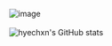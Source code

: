 ![image](https://raw.githubusercontent.com/hyechxn/Coding-Test-Practice/main/Hyechxn.png?token=GHSAT0AAAAAACMZOCTMVARMDHGBIV6HL3SOZRCGDSQ)
<br><br>
![hyechxn's GitHub stats](https://github-readme-stats.vercel.app/api?username=hyechxn&theme=radical)
<!--
**hyechxn/hyechxn** is a ✨ _special_ ✨ repository because its `README.md` (this file) appears on your GitHub profile.
-->
